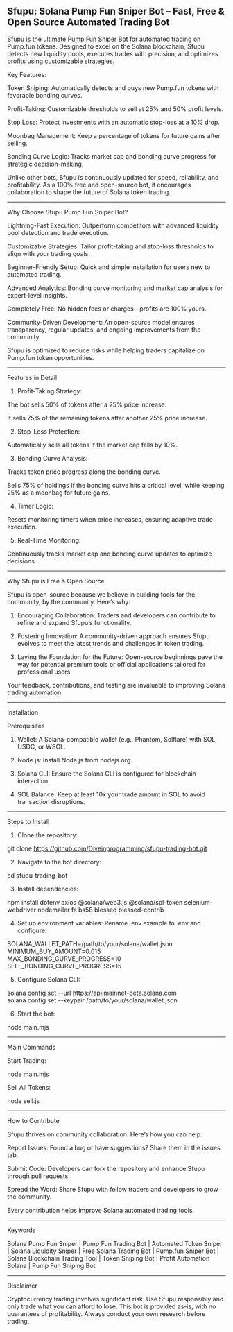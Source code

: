 ## Sfupu: Solana Pump Fun Sniper Bot – Fast, Free & Open Source Automated Trading Bot

Sfupu is the ultimate Pump Fun Sniper Bot for automated trading on Pump.fun tokens. Designed to excel on the Solana blockchain, Sfupu detects new liquidity pools, executes trades with precision, and optimizes profits using customizable strategies.

Key Features:

Token Sniping: Automatically detects and buys new Pump.fun tokens with favorable bonding curves.

Profit-Taking: Customizable thresholds to sell at 25% and 50% profit levels.

Stop Loss: Protect investments with an automatic stop-loss at a 10% drop.

Moonbag Management: Keep a percentage of tokens for future gains after selling.

Bonding Curve Logic: Tracks market cap and bonding curve progress for strategic decision-making.


Unlike other bots, Sfupu is continuously updated for speed, reliability, and profitability. As a 100% free and open-source bot, it encourages collaboration to shape the future of Solana token trading.


---

Why Choose Sfupu Pump Fun Sniper Bot?

Lightning-Fast Execution: Outperform competitors with advanced liquidity pool detection and trade execution.

Customizable Strategies: Tailor profit-taking and stop-loss thresholds to align with your trading goals.

Beginner-Friendly Setup: Quick and simple installation for users new to automated trading.

Advanced Analytics: Bonding curve monitoring and market cap analysis for expert-level insights.

Completely Free: No hidden fees or charges—profits are 100% yours.

Community-Driven Development: An open-source model ensures transparency, regular updates, and ongoing improvements from the community.


Sfupu is optimized to reduce risks while helping traders capitalize on Pump.fun token opportunities.


---

Features in Detail

1. Profit-Taking Strategy:

The bot sells 50% of tokens after a 25% price increase.

It sells 75% of the remaining tokens after another 25% price increase.



2. Stop-Loss Protection:

Automatically sells all tokens if the market cap falls by 10%.



3. Bonding Curve Analysis:

Tracks token price progress along the bonding curve.

Sells 75% of holdings if the bonding curve hits a critical level, while keeping 25% as a moonbag for future gains.



4. Timer Logic:

Resets monitoring timers when price increases, ensuring adaptive trade execution.



5. Real-Time Monitoring:

Continuously tracks market cap and bonding curve updates to optimize decisions.





---

Why Sfupu is Free & Open Source

Sfupu is open-source because we believe in building tools for the community, by the community. Here’s why:

1. Encouraging Collaboration: Traders and developers can contribute to refine and expand Sfupu’s functionality.


2. Fostering Innovation: A community-driven approach ensures Sfupu evolves to meet the latest trends and challenges in token trading.


3. Laying the Foundation for the Future: Open-source beginnings pave the way for potential premium tools or official applications tailored for professional users.



Your feedback, contributions, and testing are invaluable to improving Solana trading automation.


---

Installation

Prerequisites

1. Wallet: A Solana-compatible wallet (e.g., Phantom, Solflare) with SOL, USDC, or WSOL.


2. Node.js: Install Node.js from nodejs.org.


3. Solana CLI: Ensure the Solana CLI is configured for blockchain interaction.


4. SOL Balance: Keep at least 10x your trade amount in SOL to avoid transaction disruptions.




---

Steps to Install

1. Clone the repository:

git clone https://github.com/Diveinprogramming/sfupu-trading-bot.git


2. Navigate to the bot directory:

cd sfupu-trading-bot


3. Install dependencies:

npm install dotenv axios @solana/web3.js @solana/spl-token selenium-webdriver nodemailer fs bs58 blessed blessed-contrib


4. Set up environment variables:
Rename .env.example to .env and configure:

SOLANA_WALLET_PATH=/path/to/your/solana/wallet.json  
MINIMUM_BUY_AMOUNT=0.015  
MAX_BONDING_CURVE_PROGRESS=10  
SELL_BONDING_CURVE_PROGRESS=15


5. Configure Solana CLI:

solana config set --url https://api.mainnet-beta.solana.com  
solana config set --keypair /path/to/your/solana/wallet.json


6. Start the bot:

node main.mjs




---

Main Commands

Start Trading:

node main.mjs

Sell All Tokens:

node sell.js



---

How to Contribute

Sfupu thrives on community collaboration. Here’s how you can help:

Report Issues: Found a bug or have suggestions? Share them in the issues tab.

Submit Code: Developers can fork the repository and enhance Sfupu through pull requests.

Spread the Word: Share Sfupu with fellow traders and developers to grow the community.


Every contribution helps improve Solana automated trading tools.


---

Keywords

Solana Pump Fun Sniper | Pump Fun Trading Bot | Automated Token Sniper | Solana Liquidity Sniper | Free Solana Trading Bot | Pump.fun Sniper Bot | Solana Blockchain Trading Tool | Token Sniping Bot | Profit Automation Solana | Pump Fun Sniping Bot


---

Disclaimer

Cryptocurrency trading involves significant risk. Use Sfupu responsibly and only trade what you can afford to lose. This bot is provided as-is, with no guarantees of profitability. Always conduct your own research before trading.
